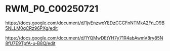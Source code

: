# RWM_P0_C00250721

https://docs.google.com/document/d/1jvEnzwoYEDzCCCFnNTMkA2Fn_O9B5NLLM0gCRz96PXg/edit


https://docs.google.com/document/d/1YQMwDEtYH7y71R4abAwmV8ry85N8fU7E9TpfA-u-B8Q/edit
